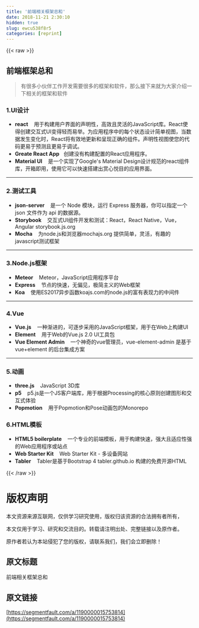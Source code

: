 ```yaml
---
title: '前端相关框架总和' 
date: 2018-11-21 2:30:10
hidden: true
slug: ewcu538f8r5
categories: [reprint]
---
```


{{< raw >}}
<h2 id="articleHeader0">&#x524D;&#x7AEF;&#x6846;&#x67B6;&#x603B;&#x548C;</h2><blockquote>&#x6709;&#x5F88;&#x591A;&#x5C0F;&#x4F19;&#x4F34;&#x5DE5;&#x4F5C;&#x5F00;&#x53D1;&#x9700;&#x8981;&#x5F88;&#x591A;&#x7684;&#x6846;&#x67B6;&#x548C;&#x8F6F;&#x4EF6;&#xFF0C;&#x90A3;&#x4E48;&#x63A5;&#x4E0B;&#x6765;&#x5C31;&#x4E3A;&#x5927;&#x5BB6;&#x4ECB;&#x7ECD;&#x4E00;&#x4E0B;&#x76F8;&#x5173;&#x7684;&#x6846;&#x67B6;&#x548C;&#x8F6F;&#x4EF6;</blockquote><h3 id="articleHeader1">1.UI&#x8BBE;&#x8BA1;</h3><ul><li><strong>react</strong> &#xA0;&#xA0; &#x7528;&#x4E8E;&#x6784;&#x5EFA;&#x7528;&#x6237;&#x754C;&#x9762;&#x7684;&#x58F0;&#x660E;&#x6027;&#xFF0C;&#x9AD8;&#x6548;&#x4E14;&#x7075;&#x6D3B;&#x7684;JavaScript&#x5E93;&#x3002;React&#x4F7F;&#x5F97;&#x521B;&#x5EFA;&#x4EA4;&#x4E92;&#x5F0F;UI&#x53D8;&#x5F97;&#x8F7B;&#x800C;&#x6613;&#x4E3E;&#x3002;&#x4E3A;&#x5E94;&#x7528;&#x7A0B;&#x5E8F;&#x4E2D;&#x7684;&#x6BCF;&#x4E2A;&#x72B6;&#x6001;&#x8BBE;&#x8BA1;&#x7B80;&#x5355;&#x89C6;&#x56FE;&#xFF0C;&#x5F53;&#x6570;&#x636E;&#x53D1;&#x751F;&#x53D8;&#x5316;&#x65F6;&#xFF0C;React&#x5C06;&#x6709;&#x6548;&#x5730;&#x66F4;&#x65B0;&#x548C;&#x5448;&#x73B0;&#x6B63;&#x786E;&#x7684;&#x7EC4;&#x4EF6;&#x3002;&#x58F0;&#x660E;&#x6027;&#x89C6;&#x56FE;&#x4F7F;&#x60A8;&#x7684;&#x4EE3;&#x7801;&#x66F4;&#x6613;&#x4E8E;&#x9884;&#x6D4B;&#x4E14;&#x66F4;&#x6613;&#x4E8E;&#x8C03;&#x8BD5;&#x3002;</li><li><strong>Greate React App</strong>&#xA0;&#xA0; &#x521B;&#x5EFA;&#x6CA1;&#x6709;&#x6784;&#x5EFA;&#x914D;&#x7F6E;&#x7684;React&#x5E94;&#x7528;&#x7A0B;&#x5E8F;&#x3002;</li><li><strong>Material UI</strong> &#xA0;&#xA0; &#x662F;&#x4E00;&#x4E2A;&#x5B9E;&#x73B0;&#x4E86;Google&apos;s Material Design&#x8BBE;&#x8BA1;&#x89C4;&#x8303;&#x7684;react&#x7EC4;&#x4EF6;&#x5E93;&#xFF0C;&#x5F00;&#x7BB1;&#x5373;&#x7528;&#xFF0C;&#x4F7F;&#x7528;&#x5B83;&#x53EF;&#x4EE5;&#x5FEB;&#x901F;&#x642D;&#x5EFA;&#x51FA;&#x8D4F;&#x5FC3;&#x60A6;&#x76EE;&#x7684;&#x5E94;&#x7528;&#x754C;&#x9762;&#x3002;</li></ul><hr><h3 id="articleHeader2">2.&#x6D4B;&#x8BD5;&#x5DE5;&#x5177;</h3><ul><li><strong>json-server</strong> &#xA0;&#xA0; &#x662F;&#x4E00;&#x4E2A; Node &#x6A21;&#x5757;&#xFF0C;&#x8FD0;&#x884C; Express &#x670D;&#x52A1;&#x5668;&#xFF0C;&#x4F60;&#x53EF;&#x4EE5;&#x6307;&#x5B9A;&#x4E00;&#x4E2A; json &#x6587;&#x4EF6;&#x4F5C;&#x4E3A; api &#x7684;&#x6570;&#x636E;&#x6E90;&#x3002;</li><li><strong>Storybook</strong> &#xA0;&#xA0; &#x4EA4;&#x4E92;&#x5F0F;UI&#x7EC4;&#x4EF6;&#x5F00;&#x53D1;&#x548C;&#x6D4B;&#x8BD5;&#xFF1A;React&#xFF0C;React Native&#xFF0C;Vue&#xFF0C;Angular storybook.js.org</li><li><strong>Mocha</strong> &#xA0;&#xA0; &#x4E3A;node.js&#x548C;&#x6D4F;&#x89C8;&#x5668;mochajs.org &#x63D0;&#x4F9B;&#x7B80;&#x5355;&#xFF0C;&#x7075;&#x6D3B;&#xFF0C;&#x6709;&#x8DA3;&#x7684;javascript&#x6D4B;&#x8BD5;&#x6846;&#x67B6;</li></ul><hr><h3 id="articleHeader3">3.Node.js&#x6846;&#x67B6;</h3><ul><li><strong>Meteor</strong> &#xA0;&#xA0; Meteor&#xFF0C;JavaScript&#x5E94;&#x7528;&#x7A0B;&#x5E8F;&#x5E73;&#x53F0;</li><li><strong>Express</strong> &#xA0;&#xA0; &#x8282;&#x70B9;&#x7684;&#x5FEB;&#x901F;&#xFF0C;&#x65E0;&#x504F;&#x89C1;&#xFF0C;&#x6781;&#x7B80;&#x4E3B;&#x4E49;&#x7684;Web&#x6846;&#x67B6;</li><li><strong>Koa</strong> &#xA0;&#xA0; &#x4F7F;&#x7528;ES2017&#x5F02;&#x6B65;&#x51FD;&#x6570;koajs.com&#x7684;node.js&#x7684;&#x5BCC;&#x6709;&#x8868;&#x73B0;&#x529B;&#x7684;&#x4E2D;&#x95F4;&#x4EF6;</li></ul><hr><h3 id="articleHeader4">4.Vue</h3><ul><li><strong>Vue.js</strong> &#xA0;&#xA0; &#x4E00;&#x79CD;&#x6E10;&#x8FDB;&#x7684;&#xFF0C;&#x53EF;&#x9010;&#x6B65;&#x91C7;&#x7528;&#x7684;JavaScript&#x6846;&#x67B6;&#xFF0C;&#x7528;&#x4E8E;&#x5728;Web&#x4E0A;&#x6784;&#x5EFA;UI</li><li><strong>Element</strong> &#xA0;&#xA0; &#x7528;&#x4E8E;Web&#x7684;Vue.js 2.0 UI&#x5DE5;&#x5177;&#x5305;</li><li><strong>Vue Element Admin</strong> &#xA0;&#xA0; &#x4E00;&#x4E2A;&#x795E;&#x5947;&#x7684;vue&#x7BA1;&#x7406;&#x5458;&#xFF0C;vue-element-admin &#x662F;&#x57FA;&#x4E8E; vue+element &#x7684;&#x540E;&#x53F0;&#x96C6;&#x6210;&#x65B9;&#x6848;</li></ul><hr><h3 id="articleHeader5">5.&#x52A8;&#x753B;</h3><ul><li><strong>three.js</strong> &#xA0;&#xA0; JavaScript 3D&#x5E93;</li><li><strong>p5</strong> &#xA0;&#xA0; p5.j&#x200B;&#x200B;s&#x662F;&#x4E00;&#x4E2A;JS&#x5BA2;&#x6237;&#x7AEF;&#x5E93;&#xFF0C;&#x7528;&#x4E8E;&#x6839;&#x636E;Processing&#x7684;&#x6838;&#x5FC3;&#x539F;&#x5219;&#x521B;&#x5EFA;&#x56FE;&#x5F62;&#x548C;&#x4EA4;&#x4E92;&#x5F0F;&#x4F53;&#x9A8C;</li><li><strong>Popmotion</strong> &#xA0;&#xA0; &#x7528;&#x4E8E;Popmotion&#x548C;Pose&#x52A8;&#x753B;&#x5305;&#x7684;Monorepo</li></ul><h3 id="articleHeader6">6.HTML&#x6A21;&#x677F;</h3><ul><li><strong>HTML5 boilerplate</strong> &#xA0;&#xA0; &#x4E00;&#x4E2A;&#x4E13;&#x4E1A;&#x7684;&#x524D;&#x7AEF;&#x6A21;&#x677F;&#xFF0C;&#x7528;&#x4E8E;&#x6784;&#x5EFA;&#x5FEB;&#x901F;&#xFF0C;&#x5F3A;&#x5927;&#x4E14;&#x9002;&#x5E94;&#x6027;&#x5F3A;&#x7684;Web&#x5E94;&#x7528;&#x7A0B;&#x5E8F;&#x6216;&#x7AD9;&#x70B9;</li><li><strong>Web Starter Kit</strong> &#xA0;&#xA0; Web Starter Kit - &#x591A;&#x8BBE;&#x5907;&#x7F51;&#x7AD9;</li><li><strong>Tabler</strong> &#xA0;&#xA0; Tabler&#x662F;&#x57FA;&#x4E8E;Bootstrap 4 tabler.github.io &#x6784;&#x5EFA;&#x7684;&#x514D;&#x8D39;&#x5F00;&#x6E90;HTML</li></ul>
{{< /raw >}}

# 版权声明
本文资源来源互联网，仅供学习研究使用，版权归该资源的合法拥有者所有，

本文仅用于学习、研究和交流目的。转载请注明出处、完整链接以及原作者。

原作者若认为本站侵犯了您的版权，请联系我们，我们会立即删除！

## 原文标题
前端相关框架总和

## 原文链接
[https://segmentfault.com/a/1190000015753814](https://segmentfault.com/a/1190000015753814)

